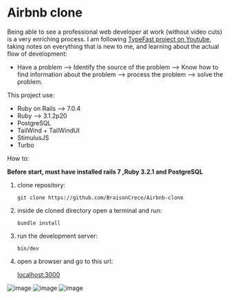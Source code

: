 # Airbnb clone

Being able to see a professional web developer at work (without video cuts) is a very enriching process.
I am following [TypeFast project on Youtube](https://www.youtube.com/playlist?list=PLCawOXF4xaJK1_-KVgXyREULRVy_W_1pe), taking notes on everything that is new to me, and learning about the actual flow of development:
- Have a problem --> Identify the source of the problem --> Know how to find information about the problem --> process the problem --> solve the problem.

This project use:
* Ruby on Rails --> 7.0.4
* Ruby --> 3.1.2p20
* PostgreSQL
* TailWind + TailWindUI
* StimulusJS
* Turbo

How to:

**Before start, must have installed rails 7 ,Ruby 3.2.1 and PostgreSQL**
1. clone repository:

    `git clone https://github.com/BraisonCrece/Airbnb-clone`
2. inside de cloned directory open a terminal and run:

    `bundle install`
3. run the development server:

    `bin/dev`
4. open a browser and go to this url:

    [localhost:3000](http://localhost:3000)


![image](https://user-images.githubusercontent.com/104019638/206401420-d624f945-02fd-4554-8504-961fbb86d710.png)
![image](https://user-images.githubusercontent.com/104019638/206401508-4081ade8-f754-49dc-9ee5-1c67b6c56d9e.png)
![image](https://user-images.githubusercontent.com/104019638/206401550-4155a36d-d161-4d6d-8c45-09e2073b994c.png)


